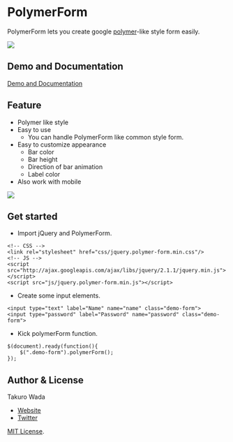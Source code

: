 # PolymerForm
PolymerForm lets you create google [polymer](https://www.polymer-project.org/0.5/components/paper-input/demo.html)-like style form easily.


![](http://takuro.ws/gh/polymer-form.gif)

## Demo and Documentation
[Demo and Documentation](http://taxpon.github.io/PolymerForm)

## Feature
- Polymer like style
- Easy to use
    - You can handle PolymerForm like common style form.
- Easy to customize appearance
    - Bar color
    - Bar height
    - Direction of bar animation
    - Label color
- Also work with mobile

![](http://takuro.ws/gh/polymer-form2.gif)

## Get started

- Import jQuery and PolymerForm.
```
<!-- CSS -->
<link rel="stylesheet" href="css/jquery.polymer-form.min.css"/>
<!-- JS -->
<script src="http://ajax.googleapis.com/ajax/libs/jquery/2.1.1/jquery.min.js"></script>
<script src="js/jquery.polymer-form.min.js"></script>
```
- Create some input elements.
```
<input type="text" label="Name" name="name" class="demo-form">
<input type="password" label="Password" name="password" class="demo-form">
```
- Kick polymerForm function.
```
$(document).ready(function(){
    $(".demo-form").polymerForm();
});
```

## Author & License

Takuro Wada

- [Website](http://takuro.ws/about)
- [Twitter](http://twitter.com/taxpon)

[MIT License](http://takuro.mit-license.org/).
